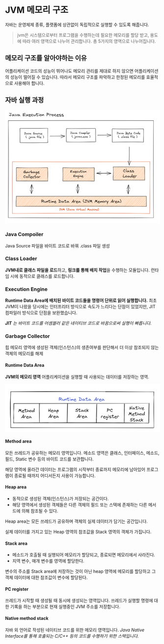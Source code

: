 # JVM 메모리 구조
자바는 운영체제 종류, 플랫폼에 상관없이 독립적으로 실행할 수 있도록 해줍니다.

> jvm은 시스템으로부터 프로그램을 수행하는데 필요한 메모리를 할당 받고, 용도에 따라 여러 영역으로 나누어 관리합니다. 총 5가지의 영역으로 나누어집니다.

## 메모리 구조를 알아야하는 이유

어플리케이션 코드의 성능이 뛰어나도 메모리 관리를 제대로 하지 않으면 어플리케이션의 성능이 떨어질 수 있습니다. 따라서 메모리 구조를 파악하고 한정된 메모리를 효율적으로 사용해야 합니다.


## 자바 실행 과정

![Java Execution Process](..%2Fimages%2FJVM.png)

### Java Compoiler 
Java Source 파일을 바이트 코드로 바꿔 .class 파일 생성 

### Class Loader
**JVM내로 클래스 파일을 로드**하고, **링크를 통해 배치 작업**을 수행하는 모듈입니다. 
런타임 시에 동적으로 클래스를 로드합니다.

### Execution Engine
**Runtime Data Area에 배치된 바이트 코드들을 명령어 단위로 읽어 실행합니다.**
최초 JVM이 나왔을 당시에는 인터프리터 방식으로 속도가 느리다는 단점이 있었지만,
JIT 컴파일러 방식으로 단점을 보완했습니다.

___JIT__ 는 바이트 코드를 어셈블러 같은 네이티브 코드로 바꿈으로써 실행이 빠릅니다._

### Garbage Collector 
힙 메모리 영역에 생성된 객체(인스턴스)의 생존여부를 판단해서 더 이상 참조되지 않는 객체의 메모리를 해제

#### Runtime Data Area
**JVM의 메모리 영역** 어플리케이션을 실행할 때 사용되는 데이터를 저장하는 영역.

![Runtime Data Area](/images/DataArea.png)


#### Method area
모든 쓰레드가 공유하는 메모리 영역입니다. 메소드 영역은 클래스, 인터페이스, 메소드, 필드, Static 변수 등의 바이트 코드를 보관합니다.

해당 영역에 올라간 데이터는 프로그램의 시작부터 종료까지 메모리에 남아있어 프로그램이 종료될 때까지 어디서든지 사용이 가능합니다.

#### Heap area
- 동적으로 생성된 객체(인스턴스)가 저장되는 공간이다.
- 해당 영역에서 생성된 객체들은 다른 객체의 필드 또는 스택에 존재하는 다른 메서드에 의해 참조될 수 있다.

Heap area는 모든 쓰레드가 공유하며 객체의 실제 데이터가 담기는 공간입니다.

실제 데이터를 가지고 있는 Heap 영역의 참조값을 Stack 영역의 객체가 가집니다.

#### Stack area
- 메소드가 호출될 때 실행되어 메모리가 할당되고, 종료되면 메모리에서 사라진다.
- 지역 변수, 매개 변수를 영역에 할당한다.

변수의 주소를 Stack area에 저장하는 것이 아닌 heap 영역에 메모리를 할당하고 그 객체 데이터에 대한 참조값이 변수에 할당된다.

#### PC register
쓰레드가 시작할 때 생성될 때 동시에 생성되는 영역입니다.
쓰레드가 실행할 명령에 대한 기록을 하는 부분으로 현재 실행중인 JVM 주소를 저장합니다.

#### Native method stack
자바 외 언어로 작성된 네이티브 코드를 위한 메모리 영역입니다.
_Java Native Interface를 통해 호출되는 C/C++ 등의 코드를 수행하기 위한 스택입니다._
